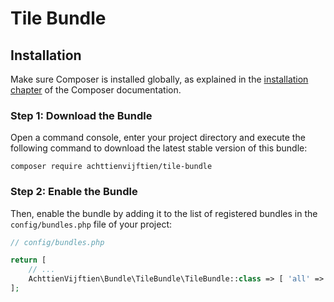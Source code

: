# Tile Bundle

## Installation

Make sure Composer is installed globally, as explained in
the [installation chapter](https://getcomposer.org/doc/00-intro.md) of the Composer documentation.

### Step 1: Download the Bundle

Open a command console, enter your project directory and execute the following command to download the latest stable
version of this bundle:

```console
composer require achttienvijftien/tile-bundle
```

### Step 2: Enable the Bundle

Then, enable the bundle by adding it to the list of registered bundles in the `config/bundles.php` file of your project:

```php
// config/bundles.php

return [
    // ...
    AchttienVijftien\Bundle\TileBundle\TileBundle::class => [ 'all' => true ],
];
```
